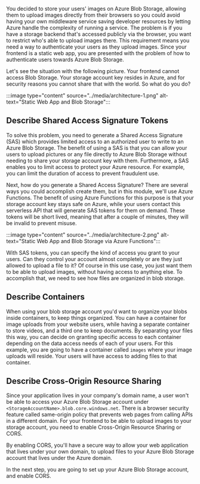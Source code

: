 You decided to store your users' images on Azure Blob Storage, allowing them to upload images directly from their browsers so you could avoid having your own middleware service saving developer resources by letting Azure handle the complexity of running a service. The problem is if you have a storage backend that's accessed publicly via the browser, you want to restrict who's able to upload images there. This requirement means you need a way to authenticate your users as they upload images. Since your frontend is a static web app, you are presented with the problem of how to authenticate users towards Azure Blob Storage.

Let's see the situation with the following picture. Your frontend cannot access Blob Storage. Your storage account key resides in Azure, and for security reasons you cannot share that with the world. So what do you do?

:::image type="content" source="../media/architecture-1.png" alt-text="Static Web App and Blob Storage":::

## Describe Shared Access Signature Tokens

To solve this problem, you need to generate a Shared Access Signature (SAS) which provides limited access to an authorized user to write to an Azure Blob Storage. The benefit of using a SAS is that you can allow your users to upload pictures or any file directly to Azure Blob Storage without needing to share your storage account key with them. Furthermore, a SAS enables you to limit access to protect your Azure resource. For example, you can limit the duration of access to prevent fraudulent use.

Next, how do you generate a Shared Access Signature? There are several ways you could accomplish create them, but in this module, we'll use Azure Functions. The benefit of using Azure Functions for this purpose is that your storage account key stays safe on Azure, while your users contact this serverless API that will generate SAS tokens for them on demand. These tokens will be short lived, meaning that after a couple of minutes, they will be invalid to prevent misuse.

:::image type="content" source="../media/architecture-2.png" alt-text="Static Web App and Blob Storage via Azure Functions":::

With SAS tokens, you can specify the kind of access you grant to your users. Can they control your account almost completely or are they just allowed to upload a file to it? Of course in this use case, you just want them to be able to upload images, without having access to anything else. To accomplish that, we need to see how files are organized in blob storage.

## Describe Containers

When using your blob storage account you'd want to organize your blobs inside containers, to keep things organized. You can have a container for image uploads from your website users, while having a separate container to store videos, and a third one to keep documents. By separating your files this way, you can decide on granting specific access to each container depending on the data access needs of each of your users. For this example, you are going to have a container called `images` where your image uploads will reside. Your users will have access to adding files to that container.

## Describe Cross-Origin Resource Sharing

Since your application lives in your company's domain name, a user won't be able to access your Azure Blob Storage account under `<StorageAccountName>.blob.core.windows.net`. There is a browser security feature called same-origin policy that prevents web pages from calling APIs in a different domain. For your frontend to be able to upload images to your storage account, you need to enable Cross-Origin Resource Sharing or CORS.

By enabling CORS, you'll have a secure way to allow your web application that lives under your own domain, to upload files to your Azure Blob Storage account that lives under the Azure domain.

In the next step, you are going to set up your Azure Blob Storage account, and enable CORS.
